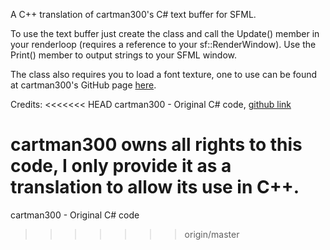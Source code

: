 A C++ translation of cartman300's C# text buffer for SFML.

To use the text buffer just create the class and call the Update() member in your renderloop (requires a reference to your sf::RenderWindow). Use the Print() member to output strings to your SFML window.

The class also requires you to load a font texture, one to use can be found at cartman300's GitHub page <a href="https://github.com/cartman300/SFMLTextBuffer">here</a>.

Credits:
<<<<<<< HEAD
  cartman300 - Original C# code, <a href="https://github.com/cartman300">github link</a>

cartman300 owns all rights to this code, I only provide it as a translation to allow its use in C++.
=======
  cartman300 - Original C# code
>>>>>>> origin/master
